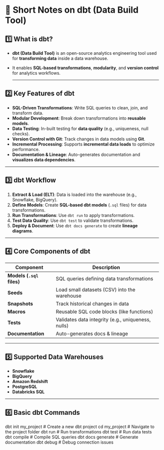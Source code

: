 # 📌 Short Notes on dbt (Data Build Tool)

## 1️⃣ What is dbt?
- **dbt (Data Build Tool)** is an open-source analytics engineering tool used for **transforming data** inside a data warehouse.
- It enables **SQL-based transformations**, **modularity**, and **version control** for analytics workflows.
   
  ---

## 2️⃣ Key Features of dbt
- **SQL-Driven Transformations**: Write SQL queries to clean, join, and transform data.
- **Modular Development**: Break down transformations into **reusable models**.
- **Data Testing**: In-built testing for **data quality** (e.g., uniqueness, null checks).
- **Version Control with Git**: Track changes in data models using **Git**.
- **Incremental Processing**: Supports **incremental data loads** to optimize performance.
- **Documentation & Lineage**: Auto-generates documentation and **visualizes data dependencies**.
   
---

## 3️⃣ dbt Workflow
1. **Extract & Load (ELT)**: Data is loaded into the warehouse (e.g., Snowflake, BigQuery).
2. **Define Models**: Create **SQL-based dbt models** (`.sql` files) for data transformations.
3. **Run Transformations**: Use `dbt run` to apply transformations.
4. **Test Data Quality**: Use `dbt test` to validate transformations.
5. **Deploy & Document**: Use `dbt docs generate` to create **lineage diagrams**.

---

## 4️⃣ Core Components of dbt
| **Component** | **Description** |
|--------------|---------------|
| **Models (`.sql` files)** | SQL queries defining data transformations |
| **Seeds** | Load small datasets (CSV) into the warehouse |
| **Snapshots** | Track historical changes in data |
| **Macros** | Reusable SQL code blocks (like functions) |
| **Tests** | Validates data integrity (e.g., uniqueness, nulls) |
| **Documentation** | Auto-generates docs & lineage |
   
---

## 5️⃣ Supported Data Warehouses
- **Snowflake**
- **BigQuery**
- **Amazon Redshift**
- **PostgreSQL**
- **Databricks SQL**

---

## 6️⃣ Basic dbt Commands
dbt init my_project    # Create a new dbt project
cd my_project          # Navigate to the project folder
dbt run                # Run transformations
dbt test               # Run data tests
dbt compile            # Compile SQL queries
dbt docs generate      # Generate documentation
dbt debug              # Debug connection issues
   
   
